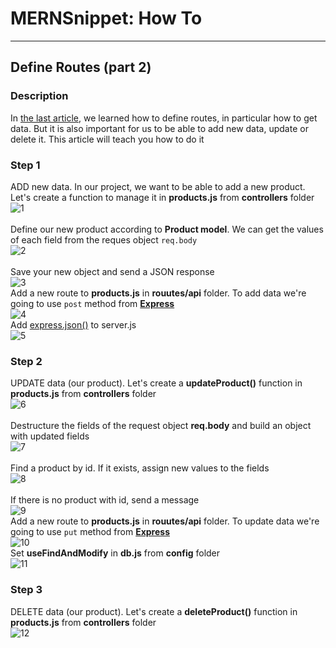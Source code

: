 # MERNSnippet: How To
---
## Define Routes (part 2)

### Description
In [the last article](https://github.com/andrewsinelnikov/ReactSnippet-How-To/tree/main/task19), we learned how to define routes, in particular how to get data. But it is also important for us to be able to add new data, update or delete it. This article will teach you how to do it <br />

### Step 1
ADD new data. In our project, we want to be able to add a new product. Let's create a function to manage it in **products.js** from **controllers** folder<br/>
  ![1](img/1.png) <br />  
Define our new product according to **Product model**. We can get the values of each field from the reques object `req.body`<br />
  ![2](img/2.png) <br />  
Save your new object and send a JSON response<br />
  ![3](img/3.png) <br /> 
Add a new route to **products.js** in **rouutes/api** folder. To add data we're going to use `post` method from [**Express**](http://expressjs.com/en/4x/api.html#app.post.method)<br />
  ![4](img/4.png) <br /> 
Add [express.json()](http://expressjs.com/en/4x/api.html#express.json) to server.js <br />
  ![5](img/5.png) <br /> 

### Step 2
UPDATE data (our product). Let's create a **updateProduct()** function in **products.js** from **controllers** folder<br/>
  ![6](img/6.png) <br />  
Destructure the fields of the request object **req.body** and build an object with updated fields <br />
  ![7](img/7.png) <br />  
Find a product by id. If it exists, assign new values to the fields <br />
  ![8](img/8.png) <br />  
If there is no product with id, send a message <br />
  ![9](img/9.png) <br />
Add a new route to **products.js** in **rouutes/api** folder. To update data we're going to use `put` method from [**Express**](http://expressjs.com/en/4x/api.html#app.put.method)<br />
  ![10](img/10.png) <br /> 
Set **useFindAndModify** in **db.js** from **config** folder <br />
  ![11](img/11.png) <br /> 

### Step 3
DELETE data (our product). Let's create a **deleteProduct()** function in **products.js** from **controllers** folder<br/>
  ![12](img/12.png) <br />  
